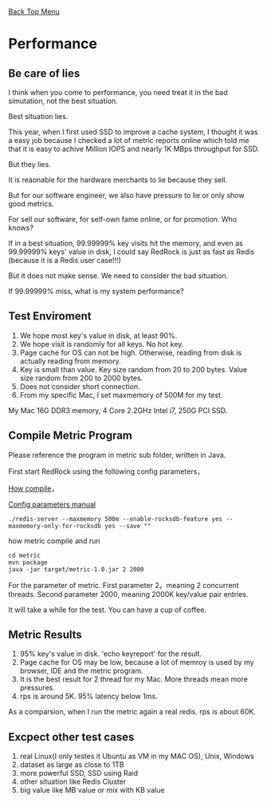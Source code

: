 [Back Top Menu](../README.md)

# Performance

## Be care of lies

I think when you come to performance, you need treat it in the bad simutation, not the best situation.

Best situation lies. 

This year, when I first used SSD to improve a cache system, I thought it was a easy job because I checked a lot of metric reports online which told me that it is easy to achive Million IOPS and nearly 1K MBps throughput for SSD. 

But they lies.

It is reaonable for the hardware merchants to lie because they sell.

But for our software engineer, we also have pressure to lie or only show good metrics.

For sell our software, for self-own fame online, or for promotion. Who knows?

If in a best situation, 99.99999% key visits hit the memory, and even as 99.99999% keys' value in disk,
I could say RedRock is just as fast as Redis (because it is a Redis user case!!!) 

But it does not make sense. We need to consider the bad situation.

If 99.99999% miss, what is my system performance?

## Test Enviroment

1. We hope most key's value in disk, at least 90%.
2. We hope visit is randomly for all keys. No hot key.
3. Page cache for OS can not be high. Otherwise, reading from disk is actually reading from memory.
4. Key is small than value. Key size random from 20 to 200 bytes. Value size random from 200 to 2000 bytes.
5. Does not consider short connection. 
6. From my specific Mac, I set maxmemory of 500M for my test.

My Mac 16G DDR3 memory, 4 Core 2.2GHz Intel i7, 250G PCI SSD.

## Compile Metric Program

Please reference the program in metric sub folder, written in Java.

First start RedRock using the following config parameters，

[How compile](compile_en.md)，

[Config parameters manual](howrun_en.md)

```
./redis-server --maxmemory 500m --enable-rocksdb-feature yes --maxmemory-only-for-rocksdb yes --save ""
```

how metric compile and run
```
cd metric
mvn package
java -jar target/metric-1.0.jar 2 2000
```

For the parameter of metric.
First parameter 2，meaning 2 concurrent threads.
Second parameter 2000, meaning 2000K key/value pair entries.

It will take a while for the test. You can have a cup of coffee.

## Metric Results

1. 95% key's value in disk. 'echo keyreport' for the result. 
2. Page cache for OS may be low, because a lot of memroy is used by my browser, IDE and the metric program.
3. It is the best result for 2 thread for my Mac. More threads mean more pressures.
4. rps is around 5K. 95% latency below 1ms.

As a comparsion, when I run the metric again a real redis. rps is about 60K.

## Excpect other test cases

1. real Linux(I only testes it Ubuntu as VM in my MAC OS), Unix, Windows
2. dataset as large as close to 1TB
3. more powerful SSD, SSD using Raid
4. other situation like Redis Cluster
5. big value like MB value or mix with KB value